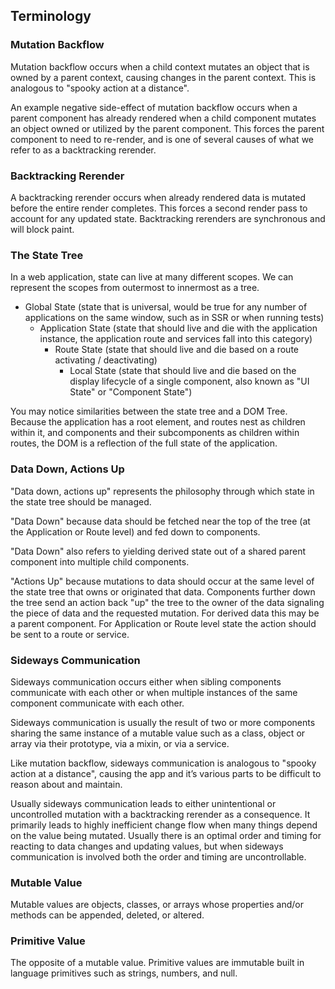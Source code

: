 ## Terminology

### Mutation Backflow

Mutation backflow occurs when a child context mutates an object that is owned
by a parent context, causing changes in the parent context.  This is analogous
to "spooky action at a distance".
 
An example negative side-effect of mutation backflow occurs when a parent
component has already rendered when a child component mutates an object owned
or utilized by the parent component.  This forces the parent component to need
to re-render, and is one of several causes of what we refer to as a backtracking
rerender.

### Backtracking Rerender

A backtracking rerender occurs when already rendered data is mutated before the
entire render completes. This forces a second render pass to account for any
updated state. Backtracking rerenders are synchronous and will block paint.

### The State Tree

In a web application, state can live at many different scopes. We can represent
the scopes from outermost to innermost as a tree.
 
* Global State (state that is universal, would be true for any number of
  applications on the same window, such as in SSR or when running tests)
  * Application State (state that should live and die with the application
    instance, the application route and services fall into this category)
    * Route State (state that should live and die based on a route 
      activating / deactivating)
      * Local State (state that should live and die based on the display
        lifecycle of a single component, also known as "UI State" or
        "Component State")
 
You may notice similarities between the state tree and a DOM Tree. Because the
application has a root element, and routes nest as children within it, and
components and their subcomponents as children within routes, the DOM is a
reflection of the full state of the application.

### Data Down, Actions Up

"Data down, actions up" represents the philosophy through which state in the
state tree should be managed.
 
"Data Down" because data should be fetched near the top of the tree (at the
Application or Route level) and fed down to components.
 
"Data Down" also refers to yielding derived state out of a shared parent
component into multiple child components.
 
"Actions Up" because mutations to data should occur at the same level of the
state tree that owns or originated that data.  Components further down the tree
send an action back "up" the tree to the owner of the data signaling the piece
of data and the requested mutation.  For derived data this may be a parent
component.  For Application or Route level state the action should be sent to a
route or service.

### Sideways Communication

Sideways communication occurs either when sibling components communicate with
each other or when multiple instances of the same component communicate with
each other. 
 
Sideways communication is usually the result of two or more components sharing
the same instance of a mutable value such as a class, object or array via their
prototype, via a mixin, or via a service.
 
Like mutation backflow, sideways communication is analogous to "spooky action at
a distance", causing the app and it’s various parts to be difficult to reason
about and maintain.
 
Usually sideways communication leads to either unintentional or uncontrolled
mutation with a backtracking rerender as a consequence. It primarily leads to
highly inefficient change flow when many things depend on the value being
mutated.  Usually there is an optimal order and timing for reacting to data
changes and updating values, but when sideways communication is involved both the
order and timing are uncontrollable.

### Mutable Value

Mutable values are objects, classes, or arrays whose properties and/or methods can
be appended, deleted, or altered.

### Primitive Value

The opposite of a mutable value. Primitive values are immutable built in language
primitives such as strings, numbers, and null.

